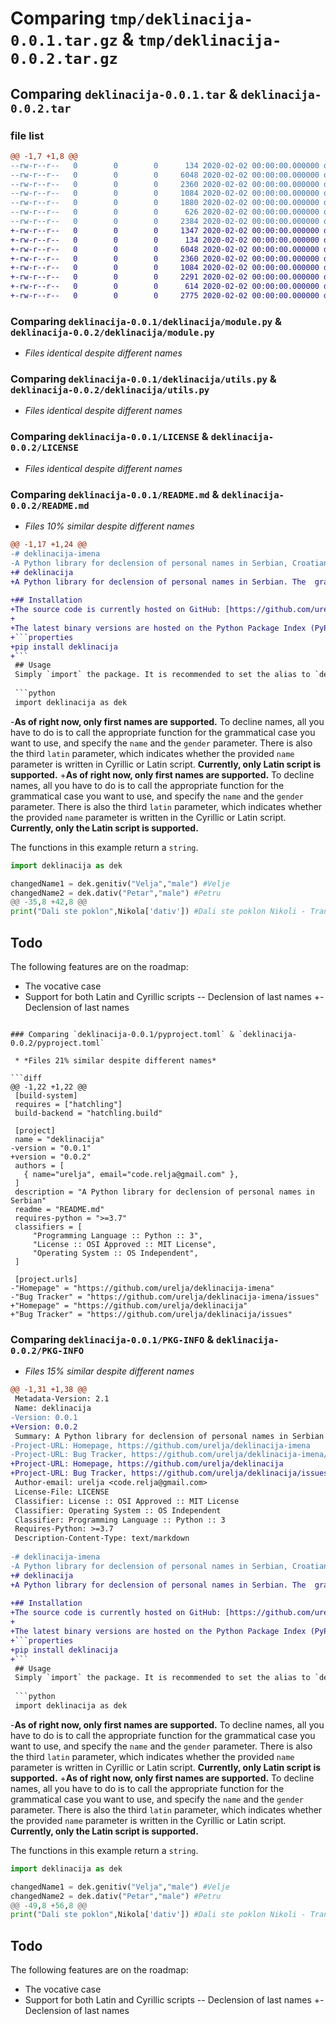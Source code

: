 # Comparing `tmp/deklinacija-0.0.1.tar.gz` & `tmp/deklinacija-0.0.2.tar.gz`

## Comparing `deklinacija-0.0.1.tar` & `deklinacija-0.0.2.tar`

### file list

```diff
@@ -1,7 +1,8 @@
--rw-r--r--   0        0        0      134 2020-02-02 00:00:00.000000 deklinacija-0.0.1/deklinacija/__init__.py
--rw-r--r--   0        0        0     6048 2020-02-02 00:00:00.000000 deklinacija-0.0.1/deklinacija/module.py
--rw-r--r--   0        0        0     2360 2020-02-02 00:00:00.000000 deklinacija-0.0.1/deklinacija/utils.py
--rw-r--r--   0        0        0     1084 2020-02-02 00:00:00.000000 deklinacija-0.0.1/LICENSE
--rw-r--r--   0        0        0     1880 2020-02-02 00:00:00.000000 deklinacija-0.0.1/README.md
--rw-r--r--   0        0        0      626 2020-02-02 00:00:00.000000 deklinacija-0.0.1/pyproject.toml
--rw-r--r--   0        0        0     2384 2020-02-02 00:00:00.000000 deklinacija-0.0.1/PKG-INFO
+-rw-r--r--   0        0        0     1347 2020-02-02 00:00:00.000000 deklinacija-0.0.2/.github/workflows/python-package.yml
+-rw-r--r--   0        0        0      134 2020-02-02 00:00:00.000000 deklinacija-0.0.2/deklinacija/__init__.py
+-rw-r--r--   0        0        0     6048 2020-02-02 00:00:00.000000 deklinacija-0.0.2/deklinacija/module.py
+-rw-r--r--   0        0        0     2360 2020-02-02 00:00:00.000000 deklinacija-0.0.2/deklinacija/utils.py
+-rw-r--r--   0        0        0     1084 2020-02-02 00:00:00.000000 deklinacija-0.0.2/LICENSE
+-rw-r--r--   0        0        0     2291 2020-02-02 00:00:00.000000 deklinacija-0.0.2/README.md
+-rw-r--r--   0        0        0      614 2020-02-02 00:00:00.000000 deklinacija-0.0.2/pyproject.toml
+-rw-r--r--   0        0        0     2775 2020-02-02 00:00:00.000000 deklinacija-0.0.2/PKG-INFO
```

### Comparing `deklinacija-0.0.1/deklinacija/module.py` & `deklinacija-0.0.2/deklinacija/module.py`

 * *Files identical despite different names*

### Comparing `deklinacija-0.0.1/deklinacija/utils.py` & `deklinacija-0.0.2/deklinacija/utils.py`

 * *Files identical despite different names*

### Comparing `deklinacija-0.0.1/LICENSE` & `deklinacija-0.0.2/LICENSE`

 * *Files identical despite different names*

### Comparing `deklinacija-0.0.1/README.md` & `deklinacija-0.0.2/README.md`

 * *Files 10% similar despite different names*

```diff
@@ -1,17 +1,24 @@
-# deklinacija-imena
-A Python library for declension of personal names in Serbian, Croatian and Bosnian.
+# deklinacija
+A Python library for declension of personal names in Serbian. The  grammatical rules utlized in this library also apply to Croatian and Bosnian.
 
+## Installation
+The source code is currently hosted on GitHub: [https://github.com/urelja/deklinacija](https://github.com/urelja/deklinacija)
+
+The latest binary versions are hosted on the Python Package Index (PyPI): [https://pypi.org/project/deklinacija/](https://pypi.org/project/deklinacija/).
+```properties
+pip install deklinacija
+```
 ## Usage
 Simply `import` the package. It is recommended to set the alias to `dek`.
 
 ```python
 import deklinacija as dek
 ```
-**As of right now, only first names are supported.** To decline names, all you have to do is to call the appropriate function for the grammatical case you want to use, and specify the `name` and the `gender` parameter. There is also the third `latin` parameter, which indicates whether the provided `name` parameter is written in Cyrillic or Latin script. **Currently, only Latin script is supported.**
+**As of right now, only first names are supported.** To decline names, all you have to do is to call the appropriate function for the grammatical case you want to use, and specify the `name` and the `gender` parameter. There is also the third `latin` parameter, which indicates whether the provided `name` parameter is written in the Cyrillic or Latin script. **Currently, only the Latin script is supported.**
 
 The functions in this example return a `string`.
 ```python
 import deklinacija as dek
 
 changedName1 = dek.genitiv("Velja","male") #Velje
 changedName2 = dek.dativ("Petar","male") #Petru
@@ -35,8 +42,8 @@
 print("Dali ste poklon",Nikola['dativ']) #Dali ste poklon Nikoli - Translation: You have given a gift to Nikola
 ```
 
 ## Todo
 The following features are on the roadmap:
 - The vocative case
 - Support for both Latin and Cyrillic scripts
-- Declension of last names
+- Declension of last names
```

### Comparing `deklinacija-0.0.1/pyproject.toml` & `deklinacija-0.0.2/pyproject.toml`

 * *Files 21% similar despite different names*

```diff
@@ -1,22 +1,22 @@
 [build-system]
 requires = ["hatchling"]
 build-backend = "hatchling.build"
 
 [project]
 name = "deklinacija"
-version = "0.0.1"
+version = "0.0.2"
 authors = [
   { name="urelja", email="code.relja@gmail.com" },
 ]
 description = "A Python library for declension of personal names in Serbian"
 readme = "README.md"
 requires-python = ">=3.7"
 classifiers = [
     "Programming Language :: Python :: 3",
     "License :: OSI Approved :: MIT License",
     "Operating System :: OS Independent",
 ]
 
 [project.urls]
-"Homepage" = "https://github.com/urelja/deklinacija-imena"
-"Bug Tracker" = "https://github.com/urelja/deklinacija-imena/issues"
+"Homepage" = "https://github.com/urelja/deklinacija"
+"Bug Tracker" = "https://github.com/urelja/deklinacija/issues"
```

### Comparing `deklinacija-0.0.1/PKG-INFO` & `deklinacija-0.0.2/PKG-INFO`

 * *Files 15% similar despite different names*

```diff
@@ -1,31 +1,38 @@
 Metadata-Version: 2.1
 Name: deklinacija
-Version: 0.0.1
+Version: 0.0.2
 Summary: A Python library for declension of personal names in Serbian
-Project-URL: Homepage, https://github.com/urelja/deklinacija-imena
-Project-URL: Bug Tracker, https://github.com/urelja/deklinacija-imena/issues
+Project-URL: Homepage, https://github.com/urelja/deklinacija
+Project-URL: Bug Tracker, https://github.com/urelja/deklinacija/issues
 Author-email: urelja <code.relja@gmail.com>
 License-File: LICENSE
 Classifier: License :: OSI Approved :: MIT License
 Classifier: Operating System :: OS Independent
 Classifier: Programming Language :: Python :: 3
 Requires-Python: >=3.7
 Description-Content-Type: text/markdown
 
-# deklinacija-imena
-A Python library for declension of personal names in Serbian, Croatian and Bosnian.
+# deklinacija
+A Python library for declension of personal names in Serbian. The  grammatical rules utlized in this library also apply to Croatian and Bosnian.
 
+## Installation
+The source code is currently hosted on GitHub: [https://github.com/urelja/deklinacija](https://github.com/urelja/deklinacija)
+
+The latest binary versions are hosted on the Python Package Index (PyPI): [https://pypi.org/project/deklinacija/](https://pypi.org/project/deklinacija/).
+```properties
+pip install deklinacija
+```
 ## Usage
 Simply `import` the package. It is recommended to set the alias to `dek`.
 
 ```python
 import deklinacija as dek
 ```
-**As of right now, only first names are supported.** To decline names, all you have to do is to call the appropriate function for the grammatical case you want to use, and specify the `name` and the `gender` parameter. There is also the third `latin` parameter, which indicates whether the provided `name` parameter is written in Cyrillic or Latin script. **Currently, only Latin script is supported.**
+**As of right now, only first names are supported.** To decline names, all you have to do is to call the appropriate function for the grammatical case you want to use, and specify the `name` and the `gender` parameter. There is also the third `latin` parameter, which indicates whether the provided `name` parameter is written in the Cyrillic or Latin script. **Currently, only the Latin script is supported.**
 
 The functions in this example return a `string`.
 ```python
 import deklinacija as dek
 
 changedName1 = dek.genitiv("Velja","male") #Velje
 changedName2 = dek.dativ("Petar","male") #Petru
@@ -49,8 +56,8 @@
 print("Dali ste poklon",Nikola['dativ']) #Dali ste poklon Nikoli - Translation: You have given a gift to Nikola
 ```
 
 ## Todo
 The following features are on the roadmap:
 - The vocative case
 - Support for both Latin and Cyrillic scripts
-- Declension of last names
+- Declension of last names
```

